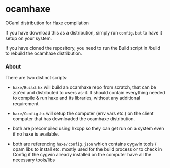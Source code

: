 # ocamhaxe

OCaml distribution for Haxe compilation

If you have download this as a distribution, simply run `config.bat` to have it setup on your system.

If you have cloned the repository, you need to run the Build script in /build to rebuild the ocamhaxe distribution.

### About

There are two distinct scripts:

- `haxe/Build.hx` will build an ocamhaxe repo from scratch, that can be zip'ed and distributed to users as-it. It should contain everything needed to compile & run haxe and its libraries, without any additional requirement 

- `haxe/Config.hx` will setup the computer (env vars etc.) on the client computer that has downloaded the ocamhaxe distribution.

- both are precompiled using hxcpp so they can get run on a system even if no haxe is available.

- both are referencing `haxe/config.json` which contains cygwin tools / opam libs to install etc. mostly used for the build process or to check in Config if the cygwin already installed on the computer have all the necessary tools/libs
